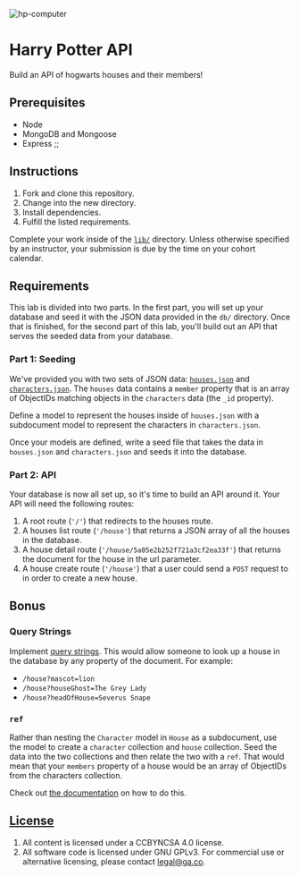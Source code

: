 ![hp-computer](https://media.git.generalassemb.ly/user/41550/files/0e65febb-b02e-4820-9816-5ce0b6a47c05)


# Harry Potter API

Build an API of hogwarts houses and their members!

## Prerequisites

- Node
- MongoDB and Mongoose
- Express
;;
## Instructions

1. Fork and clone this repository.
1. Change into the new directory.
1. Install dependencies.
1. Fulfill the listed requirements.

Complete your work inside of the [`lib/`](lib/) directory. Unless otherwise
specified by an instructor, your submission is due by the time on your cohort
calendar.

## Requirements

This lab is divided into two parts. In the first part, you will set up your
database and seed it with the JSON data provided in the `db/` directory. Once
that is finished, for the second part of this lab, you'll build out an API that
serves the seeded data from your database.

### Part 1: Seeding

We've provided you with two sets of JSON data:
[`houses.json`](./lib/db/houses.json) and
[`characters.json`](./lib/db/characters.json). The `houses` data contains a
`member` property that is an array of ObjectIDs matching objects in the
`characters` data (the `_id` property).

Define a model to represent the houses inside of `houses.json` with a
subdocument model to represent the characters in `characters.json`.

Once your models are defined, write a seed file that takes the data in
`houses.json` and `characters.json` and seeds it into the database.

### Part 2: API

Your database is now all set up, so it's time to build an API around it. Your
API will need the following routes:

1. A root route (`'/'`) that redirects to the houses route.
1. A houses list route (`'/house'`) that returns a JSON array of all the houses
   in the database.
1. A house detail route (`'/house/5a05e2b252f721a3cf2ea33f'`) that returns the
   document for the house in the url parameter.
1. A house create route (`'/house'`) that a user could send a `POST` request to
   in order to create a new house.

## Bonus

### Query Strings

Implement [query strings](https://expressjs.com/en/4x/api.html#req.query). This
would allow someone to look up a house in the database by any property of the
document. For example:

- `/house?mascot=lion`
- `/house?houseGhost=The Grey Lady`
- `/house?headOfHouse=Severus Snape`

### `ref`

Rather than nesting the `Character` model in `House` as a subdocument, use the
model to create a `character` collection and `house` collection. Seed the data
into the two collections and then relate the two with a `ref`. That would mean
that your `members` property of a house would be an array of ObjectIDs from the
characters collection.

Check out [the documentation](https://mongoosejs.com/docs/populate.html) on how
to do this.

## [License](LICENSE)

1.  All content is licensed under a CC­BY­NC­SA 4.0 license.
1.  All software code is licensed under GNU GPLv3. For commercial use or
    alternative licensing, please contact legal@ga.co.
